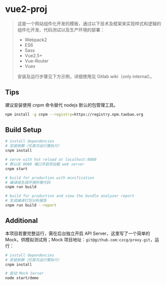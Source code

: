 # vue2-proj

> 这是一个网站组件化开发的模板，通过以下技术及框架来实现样式和逻辑的组件化开发、代码测试以及生产环境的部署：
> - Webpack2
> - ES6
> - Sass
> - Vue2.5+
> - Vue-Router
> - Vuex
>
> 安装及运行步骤见下方示例，详细使用见 Gitlab wiki（only internal）。

## Tips
建议安装使用 _cnpm_ 命令替代 nodejs 默认的包管理工具。
``` bash
npm install -g cnpm --registry=https://registry.npm.taobao.org
```

## Build Setup

``` bash
# install dependencies
# 安装依赖（仅首次运行需执行）
cnpm install

# serve with hot reload at localhost:8080
# 默认在 8080 端口开启热加载 web server
cnpm start

# build for production with minification
# 编译成生成环境所需代码
cnpm run build

# build for production and view the bundle analyzer report
# 生成编译打包分析报告
cnpm run build --report
```

## Additional
本项目若要完整运行，需在后台独立开启 API Server，这里写了一个简单的 Mock，供模拟测试用；Mock 项目地址：`git@github.com:czcg/proxy.git`，运行：

``` bash
# install dependencies
# 安装依赖（仅首次运行需执行）
cnpm install

# 启动 Mock Server
node start/demo
```
